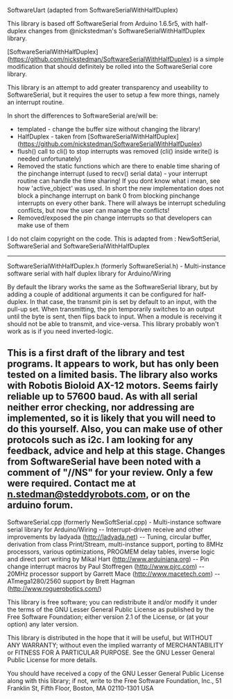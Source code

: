 SoftwareUart (adapted from SoftwareSerialWithHalfDuplex)

This library is based off SoftwareSerial from Arduino 1.6.5r5, with half-duplex changes 
from @nickstedman's SoftwareSerialWithHalfDuplex library.

[SoftwareSerialWithHalfDuplex] (https://github.com/nickstedman/SoftwareSerialWithHalfDuplex)
is a simple modification that should definitely be rolled into the SoftwareSerial core library.

This library is an attempt to add greater transparency and useability to SoftwareSerial, but 
it requires the user to setup a few more things, namely an interrupt routine.

In short the differences to SoftwareSerial are/will be:
* templated - change the buffer size without changing the library!
* HalfDuplex - taken from [SoftwareSerialWithHalfDuplex] (https://github.com/nickstedman/SoftwareSerialWithHalfDuplex)
* flush() call to cli() to stop interrupts was removed (cli() inside write() is needed unfortunately)
* Removed the static functions which are there to enable time sharing of the pinchange interrupt 
  (used to recv() serial data) - your interrupt routine can handle the time sharing! If you dont 
  know what i mean, see how 'active_object' was used. In short the new implementation does not block 
  a pinchange interrupt on bank 0 from blocking pinchange interrupts on every other bank. There 
  will always be interrupt scheduling conflicts, but now the user can manage the conflicts! 
* Removed/exposed the pin change interrupts so that developers can make use of them

I do not claim copyright on the code. 
This is adapted from : NewSoftSerial, SoftwareSerial and SoftwareSerialWithHalfDuplex

----
SoftwareSerialWithHalfDuplex.h (formerly SoftwareSerial.h) - 
Multi-instance software serial with half duplex library for Arduino/Wiring

By default the library works the same as the SoftwareSerial library, 
but by adding a couple of additional arguments it can be configured for 
half-duplex. In that case, the transmit pin is set by default to an input, 
with the pull-up set. When transmitting, the pin temporarily switches to 
an output until the byte is sent, then flips back to input. When a module 
is receiving it should not be able to transmit, and vice-versa. 
This library probably won't work as is if you need inverted-logic.

This is a first draft of the library and test programs. It appears to work, 
but has only been tested on a limited basis. The library also works with 
Robotis Bioloid AX-12 motors. Seems fairly reliable up to 57600 baud. 
As with all serial neither error checking, nor addressing are implemented, 
so it is likely that you will need to do this yourself. Also, you can make 
use of other protocols such as i2c. I am looking for any feedback, advice 
and help at this stage. Changes from SoftwareSerial have been noted with a 
comment of "//NS" for your review. Only a few were required.
Contact me at n.stedman@steddyrobots.com, or on the arduino forum.
----
SoftwareSerial.cpp (formerly NewSoftSerial.cpp) - 
Multi-instance software serial library for Arduino/Wiring
-- Interrupt-driven receive and other improvements by ladyada
   (http://ladyada.net)
-- Tuning, circular buffer, derivation from class Print/Stream,
   multi-instance support, porting to 8MHz processors,
   various optimizations, PROGMEM delay tables, inverse logic and 
   direct port writing by Mikal Hart (http://www.arduiniana.org)
-- Pin change interrupt macros by Paul Stoffregen (http://www.pjrc.com)
-- 20MHz processor support by Garrett Mace (http://www.macetech.com)
-- ATmega1280/2560 support by Brett Hagman (http://www.roguerobotics.com/)

This library is free software; you can redistribute it and/or
modify it under the terms of the GNU Lesser General Public
License as published by the Free Software Foundation; either
version 2.1 of the License, or (at your option) any later version.

This library is distributed in the hope that it will be useful,
but WITHOUT ANY WARRANTY; without even the implied warranty of
MERCHANTABILITY or FITNESS FOR A PARTICULAR PURPOSE.  See the GNU
Lesser General Public License for more details.

You should have received a copy of the GNU Lesser General Public
License along with this library; if not, write to the Free Software
Foundation, Inc., 51 Franklin St, Fifth Floor, Boston, MA  02110-1301  USA